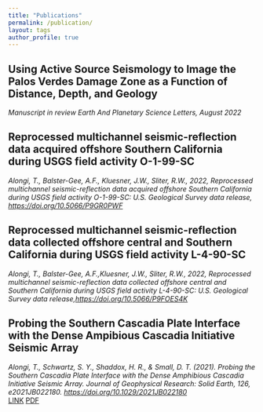 ```yaml
---
title: "Publications"
permalink: /publication/
layout: tags
author_profile: true
---
```

## Using Active Source Seismology to Image the Palos Verdes Damage Zone as a Function of Distance, Depth, and Geology  
*Manuscript in review Earth And Planetary Science Letters, August 2022*  

## Reprocessed multichannel seismic-reflection data acquired offshore Southern California during USGS field activity O-1-99-SC  
*Alongi, T., Balster-Gee, A.F., Kluesner, J.W., Sliter, R.W., 2022, Reprocessed multichannel seismic-reflection data acquired offshore Southern California during USGS field activity O-1-99-SC: U.S. Geological Survey data release, https://doi.org/10.5066/P9GR0PWF*  

## Reprocessed multichannel seismic-reflection data collected offshore central and Southern California during USGS field activity L-4-90-SC  
*Alongi, T., Balster-Gee, A.F.,Kluesner, J.W., Sliter, R.W., 2022, Reprocessed multichannel seismic-reflection data collected offshore central and Southern California during USGS field activity L-4-90-SC: U.S. Geological Survey data release,https://doi.org/10.5066/P9FOES4K*  

## Probing the Southern Cascadia Plate Interface with the Dense Ampibious Cascadia Initiative Seismic Array
*Alongi, T., Schwartz, S. Y., Shaddox, H. R., & Small, D. T. (2021). Probing the Southern Cascadia Plate Interface with the Dense Amphibious Cascadia Initiative Seismic Array. Journal of Geophysical Research: Solid Earth, 126, e2021JB022180. https://doi.org/10.1029/2021JB022180*  
[LINK](https://doi.org/10.1029/2021JB022180) 
[PDF](../../../assets/Files/Alongi_etal_2021JB022180_published.pdf)
